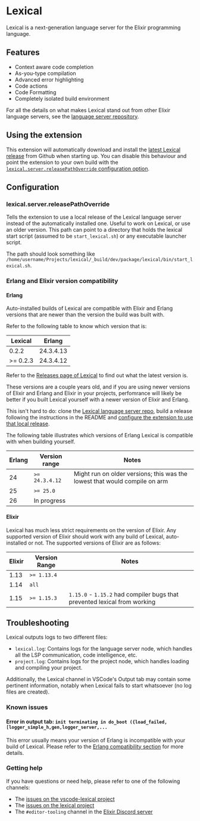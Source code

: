 # Lexical

Lexical is a next-generation language server for the Elixir programming
language.

## Features

- Context aware code completion
- As-you-type compilation
- Advanced error highlighting
- Code actions
- Code Formatting
- Completely isolated build environment

For all the details on what makes Lexical stand out from other Elixir language
servers, see the
[language server repository](https://github.com/lexical-lsp/lexical).

## Using the extension

This extension will automatically download and install the
[latest Lexical release](https://github.com/lexical-lsp/lexical/releases) from
Github when starting up. You can disable this behaviour and point the extension
to your own build with the
[`lexical.server.releasePathOverride` configuration option](#lexicalserverreleasepathoverride).

## Configuration

### lexical.server.releasePathOverride

Tells the extension to use a local release of the Lexical language server
instead of the automatically installed one. Useful to work on Lexical, or use an
older version. This path can point to a directory that holds the lexical start script
(assumed to be `start_lexical.sh`) or any executable launcher script.

The path should look something like
`/home/username/Projects/lexical/_build/dev/package/lexical/bin/start_lexical.sh`.

### Erlang and Elixir version compatibility

#### Erlang

Auto-installed builds of Lexical are compatible with Elixir and Erlang versions
that are newer than the version the build was built with.

Refer to the following table to know which version that is:

| Lexical  | Erlang    |
| -------- | --------- |
| 0.2.2    | 24.3.4.13 |
| >= 0.2.3 | 24.3.4.12 |

Refer to the
[Releases page of Lexical](https://github.com/lexical-lsp/lexical/releases) to
find out what the latest version is.

These versions are a couple years old, and if you are using newer versions of Elixir and
Erlang and Elixir in your projects, perfomrance will likely be better if you
built Lexical yourself with a newer version of Elixir and Erlang.

This isn't hard to do: clone the
[Lexical language server repo](https://github.com/lexical-lsp/lexical), build a
release following the instructions in the README and
[configure the extension to use that local release](#lexicalserverreleasepathoverride).

The following table illustrates which versions of Erlang Lexical is compatible
with when building yourself.

| Erlang | Version range  | Notes                                                                      |
| ------ | -------------- | -------------------------------------------------------------------------- |
| 24     | `>= 24.3.4.12` | Might run on older versions; this was the lowest that would compile on arm |
| 25     | `>= 25.0`      |                                                                            |
| 26     | In progress    |                                                                            |

#### Elixir

Lexical has much less strict requirements on the version of Elixir. Any
supported version of Elixir should work with any build of Lexical,
auto-installed or not. The supported versions of Elixir are as follows:

| Elixir | Version Range | Notes                                                                     |
| ------ | ------------- | ------------------------------------------------------------------------- |
| 1.13   | `>= 1.13.4`   |                                                                           |
| 1.14   | `all`         |                                                                           |
| 1.15   | `>= 1.15.3`   | `1.15.0` - `1.15.2` had compiler bugs that prevented lexical from working |

## Troubleshooting

Lexical outputs logs to two different files:

- `lexical.log`: Contains logs for the language server node, which handles all
  the LSP communication, code intelligence, etc.
- `project.log`: Contains logs for the project node, which handles loading and
  compiling your project.

Additionally, the Lexical channel in VSCode's Output tab may contain some
pertinent information, notably when Lexical fails to start whatsoever (no log
files are created).

### Known issues

#### Error in output tab: `init terminating in do_boot ({load_failed,[logger_simple_h,gen,logger_server,...`

This error usually means your version of Erlang is incompatible with your build
of Lexical. Please refer to the [Erlang compatibility section](#erlang) for more
details.

### Getting help

If you have questions or need help, please refer to one of the following
channels:

- The
  [issues on the vscode-lexical project](https://github.com/lexical-lsp/vscode-lexical/issues)
- The
  [issues on the lexical project](https://github.com/lexical-lsp/lexical/issues)
- The `#editor-tooling` channel in the
  [Elixir Discord server](https://discord.gg/elixir)
